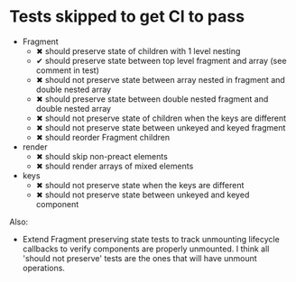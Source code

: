 # Tests skipped to get CI to pass

- Fragment
	- ✖ should preserve state of children with 1 level nesting
	- ✔ should preserve state between top level fragment and array (see comment in test)
	- ✖ should not preserve state between array nested in fragment and double nested array
	- ✖ should preserve state between double nested fragment and double nested array
	- ✖ should not preserve state of children when the keys are different
	- ✖ should not preserve state between unkeyed and keyed fragment
	- ✖ should reorder Fragment children
- render
	- ✖ should skip non-preact elements
	- ✖ should render arrays of mixed elements
- keys
	- ✖ should not preserve state when the keys are different
	- ✖ should not preserve state between unkeyed and keyed component

Also:

- Extend Fragment preserving state tests to track unmounting lifecycle callbacks to verify
  components are properly unmounted. I think all 'should not preserve' tests are the ones
  that will have unmount operations.
